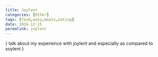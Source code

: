 ```yaml
---
title: Joylent
categories: [Other]
tags: [food,easy,meals,eating]
date: 2016-12-15
permalink: joylent
---
```


{ talk about my experience with joylent and especially as compared to soylent }